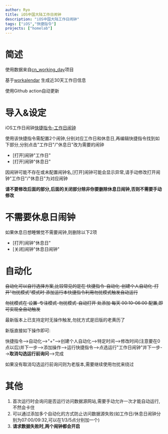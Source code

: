 ```yaml
---
author: Ryo
title: iOS中国大陆工作日闹钟
description: "iOS中国大陆工作日闹钟"
tags: ["iOS","快捷指令"]
projects: ["homelab"]
---
```

# 简述

使用数据来自[cn_working_day](https://github.com/RyoLee/cn_working_day)项目

基于[workalendar](https://github.com/workalendar/workalendar) 生成近30天工作日信息

使用Github action自动更新

# 导入&设定

iOS工作日闹钟[快捷指令-工作日闹钟](https://www.icloud.com/shortcuts/a59ec0310b0444579fa69c34dbcdba90)

使用该快捷指令需配置2个闹钟,分别对应工作日和休息日,再编辑快捷指令找到如下部分,分别点击"工作日"/"休息日"改为需要的闹钟
- [打开]闹钟"工作日"
- [打开]闹钟"休息日"

因闹钟可能不存在或未配置闹钟名,[打开]闹钟可能会显示异常,请手动修改打开闹钟"工作日"/"休息日"为对应闹钟

**请不要修改后面的部分,后面的关闭部分除非你要删除休息日闹钟,否则不需要手动修改**

# 不需要休息日闹钟

如果休息日想睡懒觉不需要闹钟,则删除以下2项
- [打开]闹钟"休息日"
- [关闭]闹钟"休息日闹钟"

# 自动化
~~自动化可以自行选择方案,比较常见的是在 快捷指令-自动化-创建个人自动化-打开"勿扰模式"模式时 添加运行本快捷指令利用勿扰模式触发自动运行~~

~~勿扰模式在 设置-专注模式-勿扰模式-自动打开 处添加 每天 00:10-06:00 配置,即可实现全自动触发~~

最新版本上已支持定时无操作触发,勿扰方式是旧版的老黄历了

新版直接如下操作即可:

快捷指令-->自动化-->"+"-->创建个人自动化-->特定时间-->修改时间(注意要在0点以后)并下一步-->添加操作-->运行快捷指令-->点选运行"工作日闹钟"并下一步-->**取消勾选运行前询问**-->完成

如果没有取消勾选运行前询问则为老版本,需要继续使用勿扰来绕过

# 其他

1. 首次运行时会询问是否运行访问数据源网站,需要手动允许一次才能自动运行,不然会卡住
2. 可以通过添加多个自动化的方式防止访问数据源失败(如工作日/休息日闹钟分别为07:00/09:32,可以在1/3/5点分别加一个)
3. **请求数据失败时,两个闹钟都会开启**
